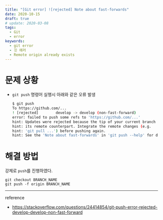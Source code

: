```yaml
---
title: "[Git error] ![rejected] Note about fast-forwards"
date: 2020-10-15
draft: true
# update: 2020-03-08
tags:
  - Git
  - error
keywords:
  - git error
  - 깃 에러
  - Remote origin already exists
---
```



# 문제 상황



* ``git push`` 명령어 실행시 아래와 같은 오류 발생 

    ```bash
    $ git push
    To https://github.com/...
    ! [rejected]        develop -> develop (non-fast-forward)
    error: failed to push some refs to 'https://github.com/...'
    hint: Updates were rejected because the tip of your current branch is behind
    hint: its remote counterpart. Integrate the remote changes (e.g.
    hint: 'git pull ...') before pushing again.
    hint: See the 'Note about fast-forwards' in 'git push --help' for details.
    ```



# 해결 방법 


강제로 ``push``를 진행하였다.


```
git checkout BRANCH_NAME
git push -f origin BRANCH_NAME
```





---

reference

* https://stackoverflow.com/questions/24414854/git-push-error-rejected-develop-develop-non-fast-forward